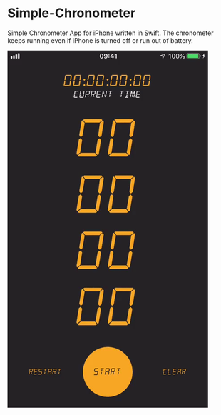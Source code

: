 # Simple-Chronometer
Simple Chronometer App for iPhone written in Swift. The chronometer keeps running even if iPhone is turned off or run out of battery.

![](https://raw.githubusercontent.com/vbavinicius/Simple-Chronometer/master/chrono.gif)
